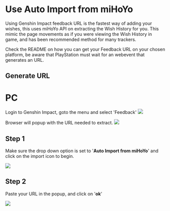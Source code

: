 # Use Auto Import from miHoYo
Using Genshin Impact feedback URL is the fastest way of adding your wishes, this uses miHoYo API on extracting the Wish History for you. This mimic the page movements as if you were viewing the Wish History in game, and has been recommended method for many trackers.

Check the README on how you can get your Feedback URL on your chosen platform, be aware that PlayStation must wait for an webevent that generates an URL.
## Generate URL
# PC
Login to Genshin Impact, goto the menu and select 'Feedback'
<img src="https://raw.github.com/Yippy/primorina/master/images/auto-import/generate-feedback-url-pc.png?sanitize=true">

Browser will popup with the URL needed to extract.
<img src="https://raw.github.com/Yippy/primorina/master/images/auto-import/generate-feedback-url-pc-2.png?sanitize=true">

## Step 1
Make sure the drop down option is set to '**Auto Import from miHoYo**' and click on the import icon to begin.

<img src="https://raw.github.com/Yippy/primorina/master/images/auto-import/step-1-auto-import-from-dashboard.png?sanitize=true">

## Step 2
Paste your URL in the popup, and click on '**ok**'

<img src="https://raw.github.com/Yippy/primorina/master/images/auto-import/step-2-provide-feedback-url.png?sanitize=true">